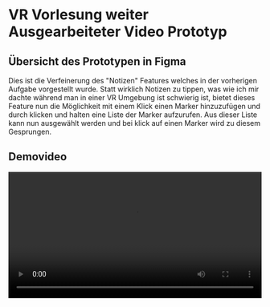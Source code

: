 # VR Vorlesung weiter Ausgearbeiteter Video Prototyp

## Übersicht des Prototypen in Figma
Dies ist die Verfeinerung des "Notizen" Features welches in der vorherigen Aufgabe vorgestellt wurde. Statt wirklich Notizen zu tippen, was wie ich mir dachte während man in einer VR Umgebung ist schwierig ist, bietet dieses Feature nun die Möglichkeit mit einem Klick einen Marker hinzuzufügen und durch klicken und halten eine Liste der Marker aufzurufen. Aus dieser Liste kann nun ausgewählt werden und bei klick auf einen Marker wird zu diesem Gesprungen.

## Demovideo
<video controls width="100%"> 
    <source src="./media/vr-vid-hifid.mp4" type="video/mp4"> 
    <a href="./media/vr-vid-hifid.mp4">Zum Video</a>
</video>